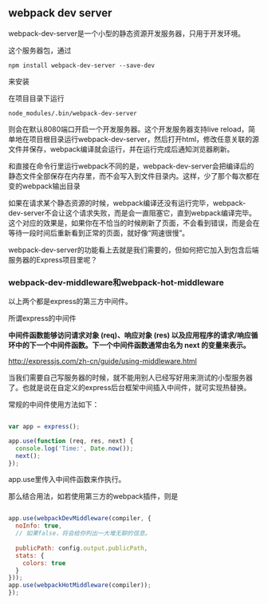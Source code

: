 ## webpack dev server
webpack-dev-server是一个小型的静态资源开发服务器，只用于开发环境。

这个服务器包，通过

    npm install webpack-dev-server --save-dev

来安装

在项目目录下运行

    node_modules/.bin/webpack-dev-server

则会在默认8080端口开启一个开发服务器。这个开发服务器支持live reload，简单地在项目根目录运行webpack-dev-server，然后打开html，修改任意关联的源文件并保存，webpack编译就会运行，并在运行完成后通知浏览器刷新。

和直接在命令行里运行webpack不同的是，webpack-dev-server会把编译后的静态文件全部保存在内存里，而不会写入到文件目录内。这样，少了那个每次都在变的webpack输出目录

如果在请求某个静态资源的时候，webpack编译还没有运行完毕，webpack-dev-server不会让这个请求失败，而是会一直阻塞它，直到webpack编译完毕。这个对应的效果是，如果你在不恰当的时候刷新了页面，不会看到错误，而是会在等待一段时间后重新看到正常的页面，就好像“网速很慢”。

webpack-dev-server的功能看上去就是我们需要的，但如何把它加入到包含后端服务器的Express项目里呢？

### webpack-dev-middleware和webpack-hot-middleware

以上两个都是express的第三方中间件。

所谓express的中间件

**中间件函数能够访问请求对象 (req)、响应对象 (res) 以及应用程序的请求/响应循环中的下一个中间件函数。下一个中间件函数通常由名为 next 的变量来表示。**

<a>http://expressjs.com/zh-cn/guide/using-middleware.html</a>

当我们需要自己写服务器的时候，就不能用别人已经写好用来测试的小型服务器了。也就是说在自定义的express后台框架中间插入中间件，就可实现热替换。

常规的中间件使用方法如下：
``` javascript

var app = express();

app.use(function (req, res, next) {
  console.log('Time:', Date.now());
  next();
});

```

app.use里传入中间件函数来作执行。

那么结合用法，如若使用第三方的webpack插件，则是


``` javascript

app.use(webpackDevMiddleware(compiler, {
  noInfo: true,
  // 如果false，将会给你列出一大堆无聊的信息。
  
  publicPath: config.output.publicPath,
  stats: {
    colors: true
  }
}));
app.use(webpackHotMiddleware(compiler));
});

```